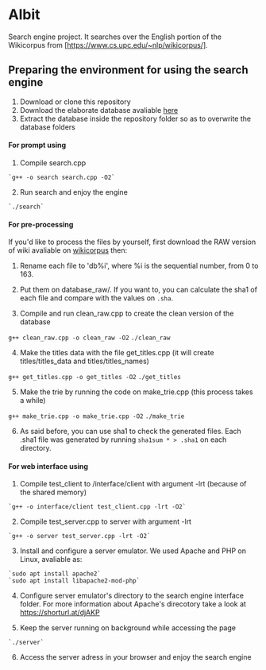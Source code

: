 # Albit
Search engine project. It searches over the English portion of the Wikicorpus from [https://www.cs.upc.edu/~nlp/wikicorpus/].

 ## Preparing the environment for using the search engine
  1. Download or clone this repository
  2. Download the elaborate database avaliable [here](https://gvmail-my.sharepoint.com/:u:/g/personal/b39346_fgv_edu_br/Edaj5zg-ywBJkrj6vZu7fb8Bx6L2I4RrPFOq4F2evpu6Xg)
  3. Extract the database inside the repository folder so as to overwrite the database folders
  
 #### For prompt using
  1. Compile search.cpp
  
    `g++ -o search search.cpp -O2`
    
  2. Run search and enjoy the engine
  
    `./search`

 #### For pre-processing

  If you'd like to process the files by yourself, first download the RAW version of wiki avaliable on [wikicorpus](https://www.cs.upc.edu/~nlp/wikicorpus/) then:

  1. Rename each file to 'db%i', where %i is the sequential number, from 0 to 163.
  2. Put them on database_raw/. If you want to, you can calculate the sha1 of each file and compare with the values on `.sha`.
  
  3. Compile and run clean_raw.cpp to create the clean version of the database

  `g++ clean_raw.cpp -o clean_raw -O2`
  `./clean_raw`

  4. Make the titles data with the file get_titles.cpp (it will create titles/titles_data and titles/titles_names)

  `g++ get_titles.cpp -o get_titles -O2`
  `./get_titles`

  5. Make the trie by running the code on make_trie.cpp (this process takes a while)

  `g++ make_trie.cpp -o make_trie.cpp -O2`
  `./make_trie`

  6. As said before, you can use sha1 to check the generated files.
  Each .sha1 file was generated by running `sha1sum * > .sha1` on each directory.

 #### For web interface using
  1. Compile test_client to /interface/client with argument -lrt (because of the shared memory)
  
    `g++ -o interface/client test_client.cpp -lrt -O2`
    
  2. Compile test_server.cpp to server with argument -lrt
    
    `g++ -o server test_server.cpp -lrt -O2`
    
  3. Install and configure a server emulator. We used Apache and PHP on Linux, avaliable as:
  
    `sudo apt install apache2`
    `sudo apt install libapache2-mod-php`
    
  4. Configure server emulator's directory to the search engine interface folder. For more information about Apache's direcotory take a look at https://shorturl.at/djAKP
  
  5. Keep the server running on background while accessing the page
  
    `./server`
    
  6. Access the server adress in your browser and enjoy the search engine
